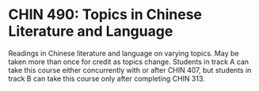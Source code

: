# CHIN 490: Topics in Chinese Literature and Language

Readings in Chinese literature and language on varying topics. May be taken more than once for credit as topics change. Students in track A can take this course either concurrently with or after CHIN 407, but students in track B can take this course only after completing CHIN 313.